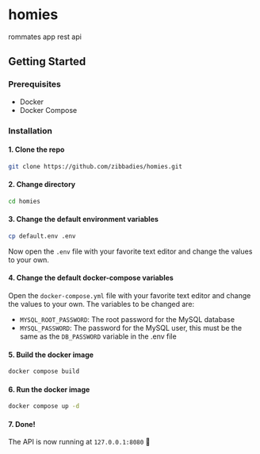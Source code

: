 # homies
rommates app rest api

## Getting Started

### Prerequisites

- Docker
- Docker Compose

### Installation

#### 1. Clone the repo
```sh
git clone https://github.com/zibbadies/homies.git
```

#### 2. Change directory
```sh
cd homies
```

#### 3. Change the default environment variables
```sh
cp default.env .env
```

Now open the `.env` file with your favorite text editor and change the values to your own.

#### 4. Change the default docker-compose variables
Open the `docker-compose.yml` file with your favorite text editor and change the values to your own.
The variables to be changed are:

- `MYSQL_ROOT_PASSWORD`: The root password for the MySQL database
- `MYSQL_PASSWORD`: The password for the MySQL user, this must be the same as the `DB_PASSWORD` variable in the .env file

#### 5. Build the docker image
```sh
docker compose build
```

#### 6. Run the docker image
```sh
docker compose up -d
```

#### 7. Done!
The API is now running at `127.0.0.1:8080` 🥳

